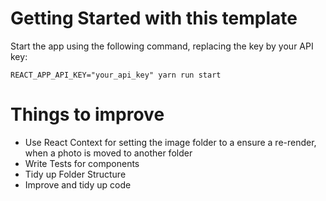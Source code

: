 # Getting Started with this template

Start the app using the following command, replacing the key by your API key:

    REACT_APP_API_KEY="your_api_key" yarn run start


# Things to improve

- Use React Context for setting the image folder to a ensure a re-render, when a photo is moved to another folder
- Write Tests for components
- Tidy up Folder Structure
- Improve and tidy up code
